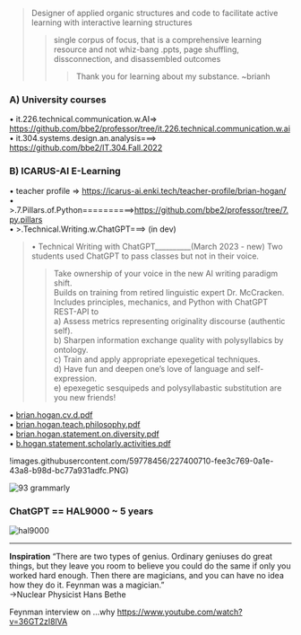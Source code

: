 > Designer of applied organic structures and code to facilitate active learning with interactive learning structures  
>> single corpus of focus, that is a comprehensive learning resource and not whiz-bang .ppts, page shuffling, dissconnection, and disassembled outcomes  
>>> Thank you for learning about my substance. ~brianh  

### **A) University courses**  
• it.226.technical.communication.w.AI=> https://github.com/bbe2/professor/tree/it.226.technical.communication.w.ai  
• it.304.systems.design.an.analysis===> https://github.com/bbe2/IT.304.Fall.2022  

### **B) ICARUS-AI E-Learning**
• teacher profile => https://icarus-ai.enki.tech/teacher-profile/brian-hogan/  
• >.7.Pillars.of.Python==========>https://github.com/bbe2/professor/tree/7.py.pillars  
• >.Technical.Writing.w.ChatGPT===> (in dev)  

> • Technical Writing with ChatGPT__________(March 2023  - new)
> Two students used ChatGPT to pass classes but not in their voice.  
>> Take ownership of your voice in the new AI writing paradigm shift.  
>> Builds on training from retired linguistic expert Dr. McCracken.  
>> Includes principles, mechanics, and Python with ChatGPT REST-API to  
a) Assess metrics representing originality discourse (authentic self).  
b) Sharpen information exchange quality with polysyllabics by ontology.  
c) Train and apply appropriate epexegetical techniques.  
d) Have fun and deepen one’s love of language and self-expression.  
e) epexegetic sesquipeds and polysyllabastic substitution are you new friends!  


• [brian.hogan.cv.d.pdf](https://github.com/bbe2/professor/files/11175216/brian.hogan.cv.d.pdf)  
• [brian.hogan.teach.philosophy.pdf](https://github.com/bbe2/professor/files/11175217/brian.hogan.teach.philosophy.pdf)  
• [brian.hogan.statement.on.diversity.pdf](https://github.com/bbe2/professor/files/11175219/brian.hogan.statement.on.diversity.pdf)  
• [b.hogan.statement.scholarly.activities.pdf](https://github.com/bbe2/professor/files/11175222/b.hogan.statement.scholarly.activities.pdf)  


!images.githubusercontent.com/59778456/227400710-fee3c769-0a1e-43a8-b98d-bc77a931adfc.PNG)


![93 grammarly](https://user-images.githubusercontent.com/59778456/225014381-d60a46db-2e43-4f31-a58e-6e238bf13e81.PNG)

### ChatGPT == HAL9000 ~ 5 years 
![hal9000](https://user-images.githubusercontent.com/59778456/218209079-232d8f04-bb9a-4843-a6a1-d8cdf25a19fd.png)


---------------------
**Inspiration**
“There are two types of genius. Ordinary geniuses do great things, but they leave you room to believe you could do the same if only you worked hard enough.  Then there are magicians, and you can have no idea how they do it. Feynman was a magician.”  
->Nuclear Physicist Hans Bethe  
 
Feynman interview on …why  https://www.youtube.com/watch?v=36GT2zI8lVA  


